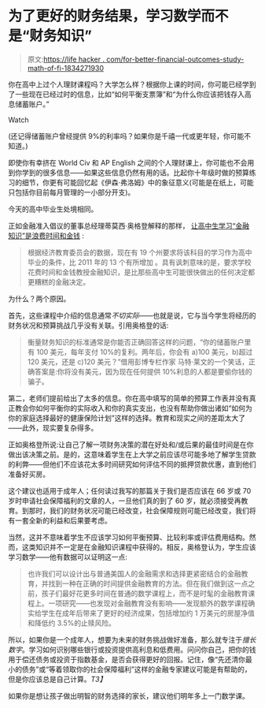 # 为了更好的财务结果，学习数学而不是“财务知识”

> 原文:[https://life hacker . com/for-better-financial-outcomes-study-math-of-fi-1834271930](https://lifehacker.com/for-better-financial-outcomes-study-math-instead-of-fi-1834271930)

你在高中上过个人理财课程吗？大学怎么样？根据你上课的时间，你可能已经学到了一些现在已经过时的信息，比如“如何平衡支票簿”和“为什么你应该把钱存入高息储蓄账户。”

Watch

(还记得储蓄账户曾经提供 9%的利率吗？如果你是千禧一代或更年轻，你可能不知道。)

即使你有幸挤在 World Civ 和 AP English 之间的个人理财课上，你可能也不会用到你学到的很多信息——如果这些信息仍然有用的话。比起你十年级时做的预算练习的细节，你更有可能回忆起《伊森·弗洛姆》中的象征意义(可能是在纸上，可能只包括你目前每月管理的一小部分开支)。

今天的高中毕业生处境相同。

正如金融准入倡议的董事总经理蒂莫西·奥格登解释的那样， [让高中生学习“金融知识”是浪费时间和金钱](https://www.washingtonpost.com/outlook/2019/04/23/more-states-are-forcing-students-study-personal-finance-its-waste-time/?utm_term=.8b665c252ee8) :

> 根据经济教育委员会的数据，现在有 19 个州要求将该科目的学习作为高中毕业的条件，比 2011 年的 13 个有所增加 。具有讽刺意味的是，要求学校花费时间和金钱教授金融知识，是比那些高中生可能很快做出的任何决定都更糟糕的金融决定。

为什么？两个原因。

首先，这些课程中介绍的信息通常*不切实际*——也就是说，它与当今学生将经历的财务状况和预算挑战几乎没有关联。引用奥格登的话:

> 衡量财务知识的标准通常是你能否正确回答这样的问题，“你的储蓄账户里有 100 美元，每年支付 10%的复利。两年后，你会有 a)100 美元，b)超过 120 美元，还是 c)120 美元？”借用彭博专栏作家 马特·莱文的一个笑话，正确答案是:你将没有美元，因为现在任何提供 10%利息的人都是要偷你钱的骗子。

第二，老师们提前给出了太多的信息。你在高中填写的简单的预算工作表并没有真正教会你如何平衡你的实际收入和你的真实支出，也没有帮助你做出诸如“如何为你的家庭选择最好的健康保险计划”这样的选择。教育和现实之间的差距太大了——此外，现实要复杂得多。

正如奥格登所说:让自己了解一项财务决策的潜在好处和/或后果的最佳时间是在你做出该决策之前。是的，这意味着学生在上大学之前应该尽可能多地了解学生贷款的利弊——但他们不应该花太多时间研究如何评估不同的抵押贷款优惠，直到他们准备好买房。

这个建议也适用于成年人；任何读过我写的那篇关于我们是否应该在 66 岁或 70 岁时申请社会保障福利的文章的人，一旦他们真的到了 60 岁，就必须接受再教育。到那时，我们的财务状况可能已经改变，社会保障规则可能已经改变，我们将有一套全新的利益和后果要考虑。

当然，这并不意味着学生不应该学习如何平衡预算、比较利率或评估费用结构。然而，这类知识并不一定是在金融知识课程中获得的。相反，奥格登认为，学生应该学习数学——他有数据可以证明这一点:

> 也许我们可以设计出与普通美国人的金融需求和选择更紧密结合的金融教育，并找到一种在正确的时间提供金融教育的方法。但在我们做到这一点之前，孩子们最好花更多时间在普通的数学课程上，而不是时髦的金融教育课程上。一项研究——也发现对金融教育没有影响——发现额外的数学课程确实给学生在成年后带来了更好的经济成果，包括增加约 1 万美元的房屋净值和降低约 3.5%的止赎风险。

所以，如果你是一个成年人，想要为未来的财务挑战做好准备，那么就专注于*擅长数字*。学习如何识别哪些银行或投资提供高利息和低费用。问问你自己，把你的钱用于偿还债务或投资于指数基金，是否会获得更好的回报。记住，像“先还清你最小的债务”或“等着领取你的社会保障福利”这样的金融专家建议可能是有帮助的，但是你应该总是自己计算。*T3】*

如果你是想让孩子做出明智的财务选择的家长，建议他们明年多上一门数学课。